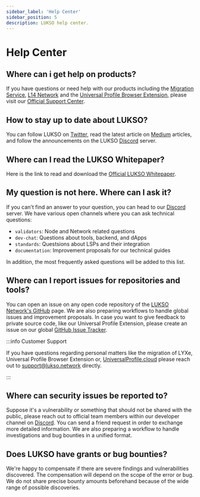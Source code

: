 ```yaml
---
sidebar_label: 'Help Center'
sidebar_position: 5
description: LUKSO help center.
---
```


# Help Center

## Where can i get help on products?

If you have questions or need help with our products including the [Migration Service](https://migrate.lukso.network/), [L14 Network](https://l14.universalprofile.cloud/) and the [Universal Profile Browser Extension](/install-up-browser-extension), please visit our [Official Support Center](https://support.lukso.network/).

## How to stay up to date about LUKSO?

You can follow LUKSO on [Twitter](https://twitter.com/lukso_io), read the latest article on [Medium](https://medium.com/lukso) articles, and follow the announcements on the LUKSO [Discord](https://discord.gg/lukso) server.

## Where can I read the LUKSO Whitepaper?

Here is the link to read and download the [Official LUKSO Whitepaper](https://uploads-ssl.webflow.com/629f44560745074760731ba4/62b200bfe0af12186845519a_LUKSO_Whitepaper_V1-1.pdf).

## My question is not here. Where can I ask it?

If you can't find an answer to your question, you can head to our [Discord](https://discord.gg/lukso) server. We have various open channels where you can ask technical questions:

- `validators`: Node and Network related questions
- `dev-chat`: Questions about tools, backend, and dApps
- `standards`: Questsions about LSPs and their integration
- `documentation`: Improvement proposals for our technical guides

In addition, the most frequently asked questions will be added to this list.

## Where can I report issues for repositories and tools?

You can open an issue on any open code repository of the [LUKSO Network's GitHub](https://github.com/lukso-network) page. We are also preparing workflows to handle global issues and improvement proposals. In case you want to give feedback to private source code, like our Universal Profile Extension, please create an issue on our global [GitHub Issue Tracker](https://github.com/lukso-network/issue-tracker).

:::info Customer Support

If you have questions regarding personal matters like the migration of LYXe, Universal Profile Browser Extension or, [UniversalProfile.cloud](https://universalprofile.cloud/) please reach out to [support@lukso.network](mailto:support@lukso.network) directly.

:::

## Where can security issues be reported to?

Suppose it's a vulnerability or something that should not be shared with the public, please reach out to official team members within our developer channel on [Discord](https://discord.gg/lukso). You can send a friend request in order to exchange more detailed information. We are also preparing a workflow to handle investigations and bug bounties in a unified format.

## Does LUKSO have grants or bug bounties?

We're happy to compensate if there are severe findings and vulnerabilities discovered. The compensation will depend on the scope of the error or bug. We do not share precise bounty amounts beforehand because of the wide range of possible discoveries.
